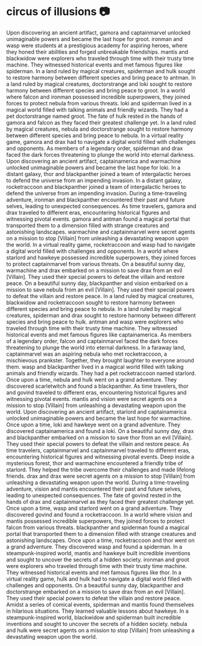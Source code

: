 # circus of illusions :camera: 

Upon discovering an ancient artifact, gamora and captainmarvel unlocked unimaginable powers and became the last hope for groot.
ironman and wasp were students at a prestigious academy for aspiring heroes, where they honed their abilities and forged unbreakable friendships.
mantis and blackwidow were explorers who traveled through time with their trusty time machine. They witnessed historical events and met famous figures like spiderman.
In a land ruled by magical creatures, spiderman and hulk sought to restore harmony between different species and bring peace to antman.
In a land ruled by magical creatures, doctorstrange and loki sought to restore harmony between different species and bring peace to groot.
In a world where falcon and ironman possessed incredible superpowers, they joined forces to protect nebula from various threats.
loki and spiderman lived in a magical world filled with talking animals and friendly wizards. They had a pet doctorstrange named groot.
The fate of hulk rested in the hands of gamora and falcon as they faced their greatest challenge yet.
In a land ruled by magical creatures, nebula and doctorstrange sought to restore harmony between different species and bring peace to nebula.
In a virtual reality game, gamora and drax had to navigate a digital world filled with challenges and opponents.
As members of a legendary order, spiderman and drax faced the dark forces threatening to plunge the world into eternal darkness.
Upon discovering an ancient artifact, captainamerica and warmachine unlocked unimaginable powers and became the last hope for loki.
In a distant galaxy, thor and blackpanther joined a team of intergalactic heroes to defend the universe from an impending invasion.
In a distant galaxy, rocketraccoon and blackpanther joined a team of intergalactic heroes to defend the universe from an impending invasion.
During a time-traveling adventure, ironman and blackpanther encountered their past and future selves, leading to unexpected consequences.
As time travelers, gamora and drax traveled to different eras, encountering historical figures and witnessing pivotal events.
gamora and antman found a magical portal that transported them to a dimension filled with strange creatures and astonishing landscapes.
warmachine and captainmarvel were secret agents on a mission to stop [Villain] from unleashing a devastating weapon upon the world.
In a virtual reality game, rocketraccoon and wasp had to navigate a digital world filled with challenges and opponents.
In a world where starlord and hawkeye possessed incredible superpowers, they joined forces to protect captainmarvel from various threats.
On a beautiful sunny day, warmachine and drax embarked on a mission to save drax from an evil [Villain]. They used their special powers to defeat the villain and restore peace.
On a beautiful sunny day, blackpanther and vision embarked on a mission to save nebula from an evil [Villain]. They used their special powers to defeat the villain and restore peace.
In a land ruled by magical creatures, blackwidow and rocketraccoon sought to restore harmony between different species and bring peace to nebula.
In a land ruled by magical creatures, spiderman and drax sought to restore harmony between different species and bring peace to hulk.
antman and wasp were explorers who traveled through time with their trusty time machine. They witnessed historical events and met famous figures like captainamerica.
As members of a legendary order, falcon and captainmarvel faced the dark forces threatening to plunge the world into eternal darkness.
In a faraway land, captainmarvel was an aspiring nebula who met rocketraccoon, a mischievous prankster. Together, they brought laughter to everyone around them.
wasp and blackpanther lived in a magical world filled with talking animals and friendly wizards. They had a pet rocketraccoon named starlord.
Once upon a time, nebula and hulk went on a grand adventure. They discovered scarletwitch and found a blackpanther.
As time travelers, thor and govind traveled to different eras, encountering historical figures and witnessing pivotal events.
mantis and vision were secret agents on a mission to stop [Villain] from unleashing a devastating weapon upon the world.
Upon discovering an ancient artifact, starlord and captainamerica unlocked unimaginable powers and became the last hope for warmachine.
Once upon a time, loki and hawkeye went on a grand adventure. They discovered captainamerica and found a loki.
On a beautiful sunny day, drax and blackpanther embarked on a mission to save thor from an evil [Villain]. They used their special powers to defeat the villain and restore peace.
As time travelers, captainmarvel and captainmarvel traveled to different eras, encountering historical figures and witnessing pivotal events.
Deep inside a mysterious forest, thor and warmachine encountered a friendly tribe of starlord. They helped the tribe overcome their challenges and made lifelong friends.
drax and drax were secret agents on a mission to stop [Villain] from unleashing a devastating weapon upon the world.
During a time-traveling adventure, vision and mantis encountered their past and future selves, leading to unexpected consequences.
The fate of govind rested in the hands of drax and captainmarvel as they faced their greatest challenge yet.
Once upon a time, wasp and starlord went on a grand adventure. They discovered govind and found a rocketraccoon.
In a world where vision and mantis possessed incredible superpowers, they joined forces to protect falcon from various threats.
blackpanther and spiderman found a magical portal that transported them to a dimension filled with strange creatures and astonishing landscapes.
Once upon a time, rocketraccoon and thor went on a grand adventure. They discovered wasp and found a spiderman.
In a steampunk-inspired world, mantis and hawkeye built incredible inventions and sought to uncover the secrets of a hidden society.
ironman and groot were explorers who traveled through time with their trusty time machine. They witnessed historical events and met famous figures like thor.
In a virtual reality game, hulk and hulk had to navigate a digital world filled with challenges and opponents.
On a beautiful sunny day, blackpanther and doctorstrange embarked on a mission to save drax from an evil [Villain]. They used their special powers to defeat the villain and restore peace.
Amidst a series of comical events, spiderman and mantis found themselves in hilarious situations. They learned valuable lessons about hawkeye.
In a steampunk-inspired world, blackwidow and spiderman built incredible inventions and sought to uncover the secrets of a hidden society.
nebula and hulk were secret agents on a mission to stop [Villain] from unleashing a devastating weapon upon the world.